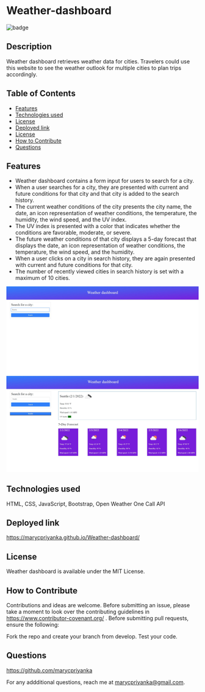 # Weather-dashboard
![badge](https://img.shields.io/badge/MIT-License-blue.svg)

## Description

Weather dashboard retrieves weather data for cities. Travelers could use this website to see the weather outlook for multiple cities to plan trips accordingly.

## Table of Contents 

- [Features](#features)
- [Technologies used](#technologies-used)
- [License](#license)
- [Deployed link](#deployed-link)
- [License](#license)
- [How to Contribute](#how-to-contribute)
- [Questions](#questions)

## Features
- Weather dashboard contains a form input for users to search for a city.
- When a user searches for a city, they are presented with current and future conditions for that city and that city is added to the search history.
- The current weather conditions of the city presents the city name, the date, an icon representation of weather conditions, the temperature, the humidity, the wind speed, and the UV index.
- The UV index is presented with a color that indicates whether the conditions are favorable, moderate, or severe.
- The future weather conditions of that city displays a 5-day forecast that displays the date, an icon representation of weather conditions, the temperature, the wind speed, and the humidity.
- When a user clicks on a city in search history, they are again presented with current and future conditions for that city.
- The number of recently viewed cities in search history is set with a maximum of 10 cities.

![screenshot1](https://github.com/marycpriyanka/Weather-dashboard/blob/main/assets/images/screenshots/screenshot1.JPG)
![screenshot2](https://github.com/marycpriyanka/Weather-dashboard/blob/main/assets/images/screenshots/screenshot2.JPG)

## Technologies used
HTML, CSS, JavaScript, Bootstrap, Open Weather One Call API

## Deployed link
https://marycpriyanka.github.io/Weather-dashboard/

## License

Weather dashboard is available under the MIT License.

## How to Contribute

Contributions and ideas are welcome. Before submitting an issue, please take a moment to look over the contributing guidelines in https://www.contributor-covenant.org/ . Before submitting pull requests, ensure the following:

Fork the repo and create your branch from develop. Test your code. 

## Questions

https://github.com/marycpriyanka

For any addditional questions, reach me at marycpriyanka@gmail.com.

